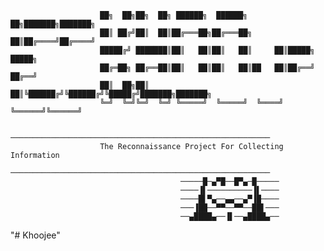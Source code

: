 
						██╗  ██╗██╗  ██╗ ██████╗  ██████╗      ██╗███████╗███████╗
						██║ ██╔╝██║  ██║██╔═══██╗██╔═══██╗     ██║██╔════╝██╔════╝
						█████╔╝ ███████║██║   ██║██║   ██║     ██║█████╗  █████╗  
						██╔═██╗ ██╔══██║██║   ██║██║   ██║██   ██║██╔══╝  ██╔══╝  
						██║  ██╗██║  ██║╚██████╔╝╚██████╔╝╚█████╔╝███████╗███████╗
						╚═╝  ╚═╝╚═╝  ╚═╝ ╚═════╝  ╚═════╝  ╚════╝ ╚══════╝╚══════╝
                                                          
						──────────────────────────────────────────────────────────
	  					The Reconnaissance Project For Collecting Information 
						──────────────────────────────────────────────────────────
						                  ─────█─▄▀█──█▀▄─█─────
						                  ────▐▌──────────▐▌────
						                  ────█▌▀▄──▄▄──▄▀▐█────
						                  ───▐██──▀▀──▀▀──██▌───
						                  ──▄████▄──▐▌──▄████▄──

"# Khoojee" 
